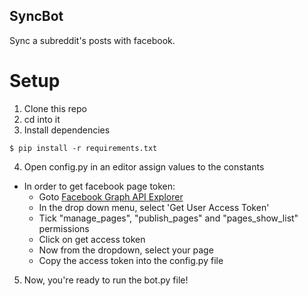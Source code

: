 ## SyncBot

Sync a subreddit's posts with facebook.

# Setup

1. Clone this repo
2. cd into it
3. Install dependencies
```
$ pip install -r requirements.txt
```
4. Open config.py in an editor assign values to the constants
  - In order to get facebook page token:
    - Goto [Facebook Graph API Explorer](https://developers.facebook.com/tools/explorer/)
    - In the drop down menu, select 'Get User Access Token'
    - Tick "manage_pages", "publish_pages" and "pages_show_list" permissions
    - Click on get access token
    - Now from the dropdown, select your page
    - Copy the access token into the config.py file
5. Now, you're ready to run the bot.py file!

 